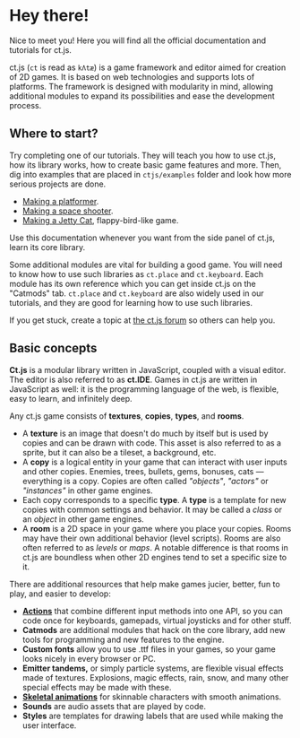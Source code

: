 # Hey there!

Nice to meet you! Here you will find all the official documentation and tutorials for ct.js.

ct.js (`ct` is read as `kΛtæ`) is a game framework and editor aimed for creation of 2D games. It is based on web technologies and supports lots of platforms. The framework is designed with modularity in mind, allowing additional modules to expand its possibilities and ease the development process.

## Where to start?

Try completing one of our tutorials. They will teach you how to use ct.js, how its library works, how to create basic game features and more. Then, dig into examples that are placed in `ctjs/examples` folder and look how more serious projects are done.

* [Making a platformer](tut-making-platformer.html).
* [Making a space shooter](tut-making-shooter.html).
* [Making a Jetty Cat](tut-making-jettycat.html), flappy-bird-like game.

Use this documentation whenever you want from the side panel of ct.js, learn its core library.

Some additional modules are vital for building a good game. You will need to know how to use such libraries as `ct.place` and `ct.keyboard`. Each module has its own reference which you can get inside ct.js on the "Catmods" tab. `ct.place` and `ct.keyboard` are also widely used in our tutorials, and they are good for learning how to use such libraries.

If you get stuck, create a topic at [the ct.js forum](https://comigo.itch.io/ct/community) so others can help you.

## Basic concepts

**Ct.js** is a modular library written in JavaScript, coupled with a visual editor. The editor is also referred to as **ct.IDE**. Games in ct.js are written in JavaScript as well: it is the programming language of the web, is flexible, easy to learn, and infinitely deep.

Any ct.js game consists of **textures**, **copies**, **types**, and **rooms**.

* A **texture** is an image that doesn't do much by itself but is used by copies and can be drawn with code. This asset is also referred to as a sprite, but it can also be a tileset, a background, etc.
* A **copy** is a logical entity in your game that can interact with user inputs and other copies. Enemies, trees, bullets, gems, bonuses, cats — everything is a copy. Copies are often called *"objects"*, *"actors"* or *"instances"* in other game engines.
* Each copy corresponds to a specific **type**. A **type** is a template for new copies with common settings and behavior. It may be called a *class* or an *object* in other game engines.
* A **room** is a 2D space in your game where you place your copies. Rooms may have their own additional behavior (level scripts). Rooms are also often referred to as *levels* or *maps*. A notable difference is that rooms in ct.js are boundless when other 2D engines tend to set a specific size to it.

There are additional resources that help make games jucier, better, fun to play, and easier to develop:

* [**Actions**](actions.html) that combine different input methods into one API, so you can code once for keyboards, gamepads, virtual joysticks and for other stuff.
* **Catmods** are additional modules that hack on the core library, add new tools for programming and new features to the engine.
* **Custom fonts** allow you to use .ttf files in your games, so your game looks nicely in every browser or PC.
* **Emitter tandems,** or simply particle systems, are flexible visual effects made of textures. Explosions, magic effects, rain, snow, and many other special effects may be made with these.
* [**Skeletal animations**](skeletal-animation.html) for skinnable characters with smooth animations.
* **Sounds** are audio assets that are played by code.
* **Styles** are templates for drawing labels that are used while making the user interface.